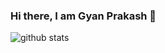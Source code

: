 ### Hi there, I am Gyan Prakash 👋


![github stats](https://github-readme-stats.vercel.app/api?username=gyanpra&theme=merko&show_icons=true&hide_border=true)
